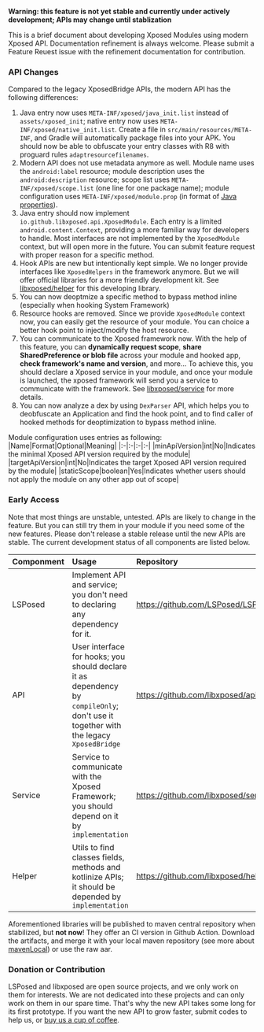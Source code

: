 **Warning: this feature is not yet stable and currently under actively development; APIs may change until stablization**

This is a brief document about developing Xposed Modules using modern Xposed API. Documentation refinement is always welcome. Please submit a Feature Reuest issue with the refinement documentation for contribution.

### API Changes
Compared to the legacy XposedBridge APIs, the modern API has the following differences:
1. Java entry now uses `META-INF/xposed/java_init.list` instead of `assets/xposed_init`; native entry now uses `META-INF/xposed/native_init.list`. Create a file in `src/main/resources/META-INF`, and Gradle will automatically package files into your APK. You should now be able to obfuscate your entry classes with R8 with proguard rules `adaptresourcefilenames`.
1. Modern API does not use metadata anymore as well. Module name uses the `android:label` resource; module description uses the `android:description` resource; scope list uses `META-INF/xposed/scope.list` (one line for one package name); module configuration uses `META-INF/xposed/module.prop` (in format of [Java properties](https://docs.oracle.com/javase/7/docs/api/java/util/Properties.html)). 
1. Java entry should now implement `io.github.libxposed.api.XposedModule`. Each entry is a limited `android.content.Context`, providing a more familiar way for developers to handle. Most interfaces are not implemented by the `XposedModule` context, but will open more in the future. You can submit feature request with proper reason for a specific method.
1. Hook APIs are new but intentionally kept simple. We no longer provide interfaces like `XposedHelpers` in the framework anymore. But we will offer official libraries for a more friendly development kit. See [libxposed/helper](https://github.com/libxposed/helper) for this developing library.
1. You can now deoptmize a specific method to bypass method inline (especially when hooking System Framework)
1. Resource hooks are removed. Since we provide `XposedModule` context now, you can easily get the resource of your module. You can choice a better hook point to inject/modify the host resource.
1. You can communicate to the Xposed framework now. With the help of this feature, you can **dynamically request scope**, **share SharedPreference or blob file** across your module and hooked app, **check framework's name and version**, and more... To achieve this, you should declare a Xposed service in your module, and once your module is launched, the xposed framework will send you a service to communicate with the framework. See [libxposed/service](https://github.com/libxposed/service) for more details.
1. You can now analyze a dex by using `DexParser` API, which helps you to deobfuscate an Application and find the hook point, and to find caller of hooked methods for deoptimization to bypass method inline.

Module configuration uses entries as following:
|Name|Format|Optional|Meaning|
|:-|:-|:-|:-|
|minApiVersion|int|No|Indicates the minimal Xposed API version required by the module|
|targetApiVersion|int|No|Indicates the target Xposed API version required by the module|
|staticScope|boolean|Yes|Indicates whether users should not apply the module on any other app out of scope|


### Early Access
Note that most things are unstable, untested. APIs are likely to change in the feature. But you can still try them in your module if you need some of the new features. Please don't release a stable release until the new APIs are stable.
The current development status of all components are listed below.

|Componment|Usage|Repository|Status|
|:-|:-|:-|:-|
|LSPosed|Implement API and service; you don't need to declaring any dependency for it.|https://github.com/LSPosed/LSPosed|Done|
|API|User interface for hooks; you should declare it as dependency by `compileOnly`; don't use it together with the legacy `XposedBridge`|https://github.com/libxposed/api|Done; undocumented and may change|
|Service|Service to communicate with the Xposed Framework; you should depend on it by `implementation`|https://github.com/libxposed/service|PoC; likely to change in the feature, but you can use the raw binder API, which should be less likely to change|
|Helper|Utils to find classes fields, methods and kotlinize APIs; it should be depended by `implementation`|https://github.com/libxposed/helper|Developing; DSL APIs are designed but not yet implemented|

Aforementioned libraries will be published to maven central repository  when stabilized, but **not now**! They offer an CI version in Github Action. Download the artifacts, and merge it with your local maven repository (see more about [mavenLocal](https://docs.gradle.org/current/userguide/declaring_repositories.html#sec:case-for-maven-local)) or use the raw aar.

### Donation or Contribution
LSPosed and libxposed are open source projects, and we only work on them for interests. We are not dedicated into these projects and can only work on them in our spare time. That's why the new API takes some long for its first prototype. If you want the new API to grow faster, submit codes to help us, or [buy us a cup of coffee](https://github.com/sponsors/LSPosed).